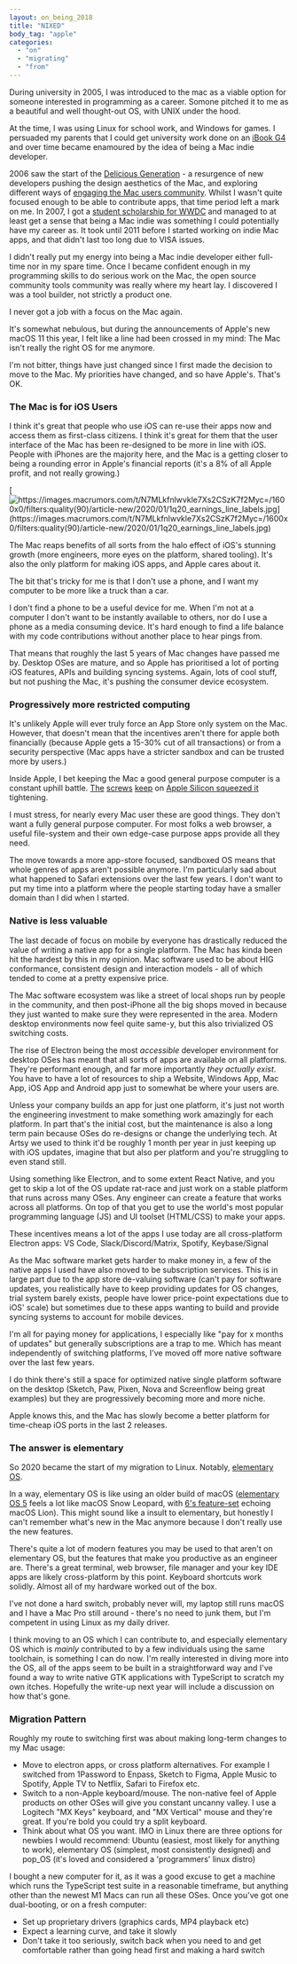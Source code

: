 ```yaml
---
layout: on_being_2018
title: "NIXED"
body_tag: "apple"
categories:
  - "on"
  - "migrating"
  - "from"
---
```


During university in 2005, I was introduced to the mac as a viable option for someone interested in programming as a
career. Somone pitched it to me as a beautiful and well thought-out OS, with UNIX under the hood.

At the time, I was using Linux for school work, and Windows for games. I persuaded my parents that I could get
university work done on an [iBook G4](https://en.wikipedia.org/wiki/IBook) and over time became enamoured by the idea of
being a Mac indie developer.

2006 saw the start of the [Delicious Generation](https://weblog.rogueamoeba.com/2006/11/06/) - a resurgence of new
developers pushing the design aesthetics of the Mac, and exploring different ways of
[engaging the Mac users community](https://en.wikipedia.org/wiki/MacHeist). Whilst I wasn't quite focused enough to be
able to contribute apps, that time period left a mark on me. In 2007, I got a
[student scholarship for WWDC](https://twitter.com/orta/status/36295382?s=20) and managed to at least get a sense that
being a Mac indie was something I could potentially have my career as. It took until 2011 before I started working on indie Mac
apps, and that didn't last too long due to VISA issues.

I didn't really put my energy into being a Mac indie developer either full-time nor in my spare time. Once I became
confident enough in my programming skills to do serious work on the Mac, the open source community tools community was
really where my heart lay. I discovered I was a tool builder, not strictly a product one.

I never got a job with a focus on the Mac again.

It's somewhat nebulous, but during the announcements of Apple's new macOS 11 this year, I felt like a line had been
crossed in my mind: The Mac isn't really the right OS for me anymore.

I'm not bitter, things have just changed since I first made the decision to move to the Mac. My priorities have changed, and
so have Apple's. That's OK.

### The Mac is for iOS Users

I think it's great that people who use iOS can re-use their apps now and access them as first-class citizens. I think it's
great for them that the user interface of the Mac has been re-designed to be more in line with iOS. People with iPhones
are the majority here, and the Mac is a getting closer to being a rounding error in Apple's financial reports (it's a 8%
of all Apple profit, and not really growing.)

[![https://images.macrumors.com/t/N7MLkfnlwvkle7Xs2CSzK7f2Myc=/1600x0/filters:quality(90)/article-new/2020/01/1q20_earnings_line_labels.jpg](<https://images.macrumors.com/t/N7MLkfnlwvkle7Xs2CSzK7f2Myc=/1600x0/filters:quality(90)/article-new/2020/01/1q20_earnings_line_labels.jpg>)](https://forums.macrumors.com/threads/apple-reports-3q-2020-results-11-25b-profit-on-59-7b-revenue-4-for-1-stock-split-announced.2248022/)

The Mac reaps benefits of all sorts from the halo effect of iOS's stunning growth (more engineers, more eyes on the
platform, shared tooling). It's also the only platform for making iOS apps, and Apple cares about it.

The bit that's tricky for me is that I don't use a phone, and I want my computer to be more like a truck than a car.

I don't find a phone to be a useful device for me. When I'm not at a computer I don't want to be instantly available to
others, nor do I use a phone as a media consuming device. It's hard enough to find a life balance with my code
contributions without another place to hear pings from.

That means that roughly the last 5 years of Mac changes have passed me by. Desktop OSes are mature, and so Apple has
prioritised a lot of porting iOS features, APIs and building syncing systems. Again, lots of cool stuff, but not pushing
the Mac, it's pushing the consumer device ecosystem.

### Progressively more restricted computing

It's unlikely Apple will ever truly force an App Store only system on the Mac. However, that doesn't mean that the
incentives aren't there for apple both financially (because Apple gets a 15-30% cut of all transactions) or from a
security perspective (Mac apps have a stricter sandbox and can be trusted more by users.)

Inside Apple, I bet keeping the Mac a good general purpose computer is a constant uphill battle.
[The](https://sigpipe.macromates.com/2020/macos-catalina-slow-by-design/)
[screws](https://medium.com/rocknnull/xcode-8-plugins-alcatraz-the-end-of-an-era-ea6e63617d14)
[keep](https://www.zdnet.com/article/apple-deprecating-macos-kernel-extensions-kexts-is-a-great-win-for-security/) on [Apple Silicon squeezed it](https://lapcatsoftware.com/articles/unsigned.html) tightening.

I must stress, for nearly every Mac user these are good things. They don't want a fully general purpose computer. For
most folks a web browser, a useful file-system and their own edge-case purpose apps provide all they need.

The move towards a more app-store focused, sandboxed OS means that whole genres of apps aren't possible anymore. I'm particularly sad about what happened to Safari extensions over the last few years. I don't want to put my time into a platform where the people starting today have a smaller domain than I did when I started.

### Native is less valuable

The last decade of focus on mobile by everyone has drastically reduced the value of writing a native app for a single
platform. The Mac has kinda been hit the hardest by this in my opinion. Mac software used to be about HIG conformance,
consistent design and interaction models - all of which tended to come at a pretty expensive price.

The Mac software ecosystem was like a street of local shops run by people in the community, and then post-iPhone
all the big shops moved in because they just wanted to make sure they were represented in the area. Modern desktop
environments now feel quite same-y, but this also trivialized OS switching costs.

The rise of Electron being the most _accessible_ developer environment for desktop OSes has meant that all sorts of apps
are available on all platforms. They're performant enough, and far more importantly _they actually exist_. You have to
have a lot of resources to ship a Website, Windows App, Mac App, iOS App and Android app just to somewhat be where your
users are.

Unless your company builds an app for just one platform, it's just not worth the engineering
investment to make something work amazingly for each platform. In part that's the initial cost, but the maintenance is
also a long term pain because OSes do re-designs or change the underlying tech. At Artsy we used to think it'd be
roughly 1 month per year in just keeping up with iOS updates, imagine that but also per platform and you're struggling to
even stand still.

Using something like Electron, and to some extent React Native, and you get to skip a lot of the OS update rat-race and
just work on a stable platform that runs across many OSes. Any engineer can create a feature that works across all
platforms. On top of that you get to use the world's most popular programming language (JS) and UI toolset (HTML/CSS) to
make your apps.

These incentives means a lot of the apps I use today are all cross-platform Electron apps: VS Code,
Slack/Discord/Matrix, Spotify, Keybase/Signal

As the Mac software market gets harder to make money in, a few of the native apps I used have also moved to be
subscription services. This is in large part due to the app store de-valuing software (can't pay for software updates,
you realistically have to keep providing updates for OS changes, trial system barely exists, people have lower
price-point expectations due to iOS' scale) but sometimes due to these apps wanting to build and provide syncing systems
to account for mobile devices.

I'm all for paying money for applications, I especially like "pay for x months of updates" but generally subscriptions
are a trap to me. Which has meant independently of switching platforms, I've moved off more native software over the
last few years.

I do think there's still a space for optimized native single platform software on the desktop (Sketch, Paw, Pixen, Nova
and Screenflow being great examples) but they are progressively becoming more and more niche.

Apple knows this, and the Mac has slowly become a better platform for time-cheap iOS ports in the last 2 releases.

### The answer is elementary

So 2020 became the start of my migration to Linux. Notably, [elementary OS](https://elementary.io).

In a way, elementary OS is like using an older build of macOS
([elementary OS 5](https://blog.elementary.io/introducing-elementary-os-5-1-hera/) feels a lot like macOS Snow Leopard,
with [6's feature-set](https://blog.elementary.io/updates-for-july-2020/) echoing macOS Lion). This might sound like a
insult to elementary, but honestly I can't remember what's new in the Mac anymore because I don't really use the new
features. 

There's quite a lot of modern features you may be used to that aren't on elementary OS, but the features that make you
productive as an engineer are. There's a great terminal, web browser, file manager and your key IDE apps are likely
cross-platform by this point. Keyboard shortcuts work solidly. Almost all of my hardware worked out of the box.

I've not done a hard switch, probably never will, my laptop still runs macOS and I have a Mac Pro still around - there's
no need to junk them, but I'm competent in using Linux as my daily driver.

I think moving to an OS which I can contribute to, and especially elementary OS which is _mainly_ contributed to by a
few individuals using the same toolchain, is something I can do now. I'm really interested in diving more into the OS,
all of the apps seem to be built in a straightforward way and I've found a way to write native GTK applications with
TypeScript to scratch my own itches. Hopefully the write-up next year will include a discussion on how that's gone.

### Migration Pattern

Roughly my route to switching first was about making long-term changes to my Mac usage:

- Move to electron apps, or cross platform alternatives. For example I switched from 1Password to Enpass, Sketch to
  Figma, Apple Music to Spotify, Apple TV to Netflix, Safari to Firefox etc.
- Switch to a non-Apple keyboard/mouse. The non-native feel of Apple products on other OSes will give you constant
  uncanny valley. I use a Logitech "MX Keys" keyboard, and "MX Vertical" mouse and they're great. If you're bold you
  could try a split keyboard.
- Think about what OS you want. IMO in Linux there are three options for newbies I would recommend: Ubuntu (easiest,
  most likely for anything to work), elementary OS (simplest, most consistently designed) and pop_OS (it's loved and
  considered a 'programmers' linux distro)

I bought a new computer for it, as it was a good excuse to get a machine which runs the TypeScript test suite in a
reasonable timeframe, but anything other than the newest M1 Macs can run all these OSes. Once you've got one
dual-booting, or on a fresh computer:

- Set up proprietary drivers (graphics cards, MP4 playback etc)
- Expect a learning curve, and take it slowly
- Don't take it too seriously, switch back when you need to and get comfortable rather than going head first and making
  a hard switch
